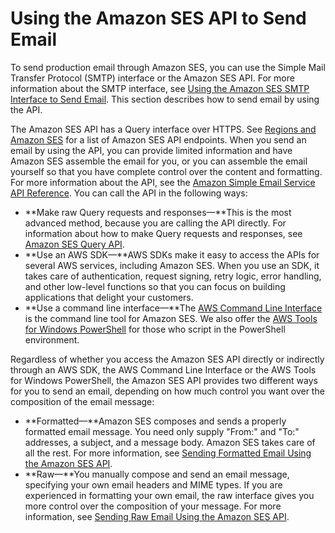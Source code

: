 # Using the Amazon SES API to Send Email<a name="send-email-api"></a>

To send production email through Amazon SES, you can use the Simple Mail Transfer Protocol \(SMTP\) interface or the Amazon SES API\. For more information about the SMTP interface, see [Using the Amazon SES SMTP Interface to Send Email](send-email-smtp.md)\. This section describes how to send email by using the API\. 

The Amazon SES API has a Query interface over HTTPS\. See [Regions and Amazon SES](regions.md) for a list of Amazon SES API endpoints\. When you send an email by using the API, you can provide limited information and have Amazon SES assemble the email for you, or you can assemble the email yourself so that you have complete control over the content and formatting\. For more information about the API, see the [Amazon Simple Email Service API Reference](https://docs.aws.amazon.com/ses/latest/APIReference/)\. You can call the API in the following ways:
+ **Make raw Query requests and responses—**This is the most advanced method, because you are calling the API directly\. For information about how to make Query requests and responses, see [Amazon SES Query API](query-interface.md)\.
+ **Use an AWS SDK—**AWS SDKs make it easy to access the APIs for several AWS services, including Amazon SES\. When you use an SDK, it takes care of authentication, request signing, retry logic, error handling, and other low\-level functions so that you can focus on building applications that delight your customers\.
+ **Use a command line interface—**The [AWS Command Line Interface](https://docs.aws.amazon.com/cli/latest/userguide/cli-chap-welcome.html) is the command line tool for Amazon SES\. We also offer the [AWS Tools for Windows PowerShell](https://aws.amazon.com/powershell/) for those who script in the PowerShell environment\.

Regardless of whether you access the Amazon SES API directly or indirectly through an AWS SDK, the AWS Command Line Interface or the AWS Tools for Windows PowerShell, the Amazon SES API provides two different ways for you to send an email, depending on how much control you want over the composition of the email message:
+ **Formatted—**Amazon SES composes and sends a properly formatted email message\. You need only supply "From:" and "To:" addresses, a subject, and a message body\. Amazon SES takes care of all the rest\. For more information, see [Sending Formatted Email Using the Amazon SES API](send-email-formatted.md)\.
+ **Raw—**You manually compose and send an email message, specifying your own email headers and MIME types\. If you are experienced in formatting your own email, the raw interface gives you more control over the composition of your message\. For more information, see [Sending Raw Email Using the Amazon SES API](send-email-raw.md)\.